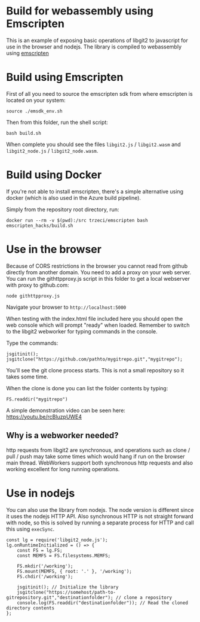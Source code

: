 Build for webassembly using Emscripten
======================================

This is an example of exposing basic operations of libgit2 to javascript for use in the browser and nodejs. The library is compiled to webassembly using [emscripten](https://emscripten.org)

# Build using Emscripten

First of all you need to source the emscripten sdk from where emscripten is located on your system:

    source ./emsdk_env.sh

Then from this folder, run the shell script:

    bash build.sh

When complete you should see the files `libgit2.js` / `libgit2.wasm` and `libgit2_node.js` / `libgit2_node.wasm`.

# Build using Docker

If you're not able to install emscripten, there's a simple alternative using docker (which is also used in the Azure build pipeline).

Simply from the repository root directory, run:

`docker run --rm -v $(pwd):/src trzeci/emscripten bash emscripten_hacks/build.sh`

# Use in the browser
Because of CORS restrictions in the browser you cannot read from github directly from another domain. You need to add a proxy on your web server. You can run the githttpproxy.js script in this folder to 
get a local webserver with proxy to github.com:

    node githttpproxy.js

Navigate your browser to `http://localhost:5000`

When testing with the index.html file included here you should open the web console which will prompt "ready" when loaded. Remember to switch to the libgit2 webworker for typing commands in the console.

Type the commands:

    jsgitinit();
    jsgitclone("https://github.com/pathto/mygitrepo.git","mygitrepo");

You'll see the git clone process starts. This is not a small repository so it takes some time.

When the clone is done you can list the folder contents by typing:

    FS.readdir("mygitrepo")

A simple demonstration video can be seen here: https://youtu.be/rcBluzpUWE4

## Why is a webworker needed?

http requests from libgit2 are synchronous, and operations such as clone / pull  / push may take some times which would hang if run on the browser main thread. WebWorkers support both synchronous http requests and also working excellent for long running operations.

# Use in nodejs

You can also use the library from nodejs. The node version is different since it uses the nodejs HTTP API. Also synchronous HTTP is not straight forward with node, so this is solved by running a separate process for HTTP and call this using `execSync`.

```
const lg = require('libgit2_node.js');
lg.onRuntimeInitialized = () => {
    const FS = lg.FS;
    const MEMFS = FS.filesystems.MEMFS;

    FS.mkdir('/working');
    FS.mount(MEMFS, { root: '.' }, '/working');
    FS.chdir('/working');

    jsgitinit(); // Initialize the library
    jsgitclone("https://somehost/path-to-gitrepository.git","destinationfolder"); // clone a repository
    console.log(FS.readdir("destinationfolder")); // Read the cloned directory contents
};
```